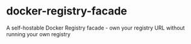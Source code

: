 # docker-registry-facade
A self-hostable Docker Registry facade - own your registry URL without running your own registry
